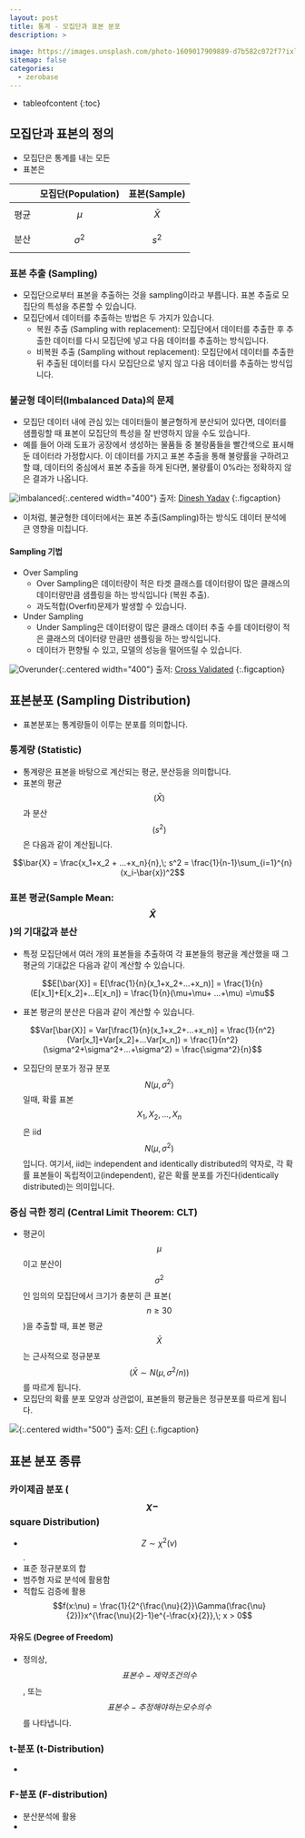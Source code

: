 ```yaml
---
layout: post
title: 통계 - 모집단과 표본 분포
description: >
    
image: https://images.unsplash.com/photo-1609017909889-d7b582c072f7?ixlib=rb-4.0.3&ixid=MnwxMjA3fDB8MHxwaG90by1wYWdlfHx8fGVufDB8fHx8&auto=format&fit=crop&w=1469&q=80
sitemap: false
categories:
  - zerobase
---
```


* tableofcontent
{:toc}

## 모집단과 표본의 정의
- 모집단은 통계를 내는 모든 
- 표본은

||모집단(Population)|표본(Sample)|
|--|:--:|:--:|
|평균|$$\mu$$|$$\bar{X}$$|
|분산|$$\sigma^2$$|$$s^2$$|

### 표본 추출 (Sampling)
- 모집단으로부터 표본을 추출하는 것을 sampling이라고 부릅니다. 표본 추출로 모집단의 특성을 추론할 수 있습니다.
- 모집단에서 데이터를 추출하는 방법은 두 가지가 있습니다.
  - 복원 추출 (Sampling with replacement): 모집단에서 데이터를 추출한 후 추출한 데이터를 다시 모집단에 넣고 다음 데이터를 추출하는 방식입니다.
  - 비복원 추출 (Sampling without replacement): 모집단에서 데이터를 추출한 뒤 추출된 데이터를 다시 모집단으로 넣지 않고 다음 데이터를 추출하는 방식입니다. 

### 불균형 데이터(Imbalanced Data)의 문제
- 모집단 데이터 내에 관심 있는 데이터들이 불균형하게 분산되어 있다면, 데이터를 샘플링할 때 표본이 모집단의 특성을 잘 반영하지 않을 수도 있습니다.
- 예를 들어 아래 도표가 공장에서 생성하는 물품들 중 불랑품들을 빨간색으로 표시해둔 데이터라 가정합시다. 이 데이터를 가지고 표본 추출을 통해 불량률을 구하려고 할 떄, 데이터의 중심에서 표본 추출을 하게 된다면, 불량률이 0%라는 정확하지 않은 결과가 나옵니다. 

![imbalanced](https://miro.medium.com/max/1146/1*kVUSNSaF3KFp1ZsGahxBBA.png){:.centered width="400"}
출저: [Dinesh Yadav](https://towardsdatascience.com/weighted-logistic-regression-for-imbalanced-dataset-9a5cd88e68b)
{:.figcaption}

- 이처럼, 불균형한 데이터에서는 표본 추출(Sampling)하는 방식도 데이터 분석에 큰 영향을 미칩니다.

#### Sampling 기법
- Over Sampling
  - Over Sampling은 데이터량이 적은 타겟 클래스를 데이터량이 많은 클래스의 데이터량만큼 샘플링을 하는 방식입니다 (복원 추출).
  - 과도적합(Overfit)문제가 발생할 수 있습니다.
- Under Sampling
  - Under Sampling은 데이터량이 많은 클래스 데이터 추출 수를 데이터량이 적은 클래스의 데이터량 만큼만 샘플링을 하는 방식입니다.
  - 데이터가 편향될 수 있고, 모델의 성능을 떨어뜨릴 수 있습니다.


![Overunder](https://i.stack.imgur.com/FEOjd.jpg){:.centered width="400"}
출저: [Cross Validated](hhttps://stats.stackexchange.com/questions/351638/random-sampling-methods-for-handling-class-imbalance)
{:.figcaption}


## 표본분포 (Sampling Distribution)
- 표본분포는 통계량들이 이루는 분포를 의미합니다.
### 통계량 (Statistic)
- 통계량은 표본을 바탕으로 계산되는 평균, 분산등을 의미합니다.
- 표본의 평균$$(\bar{X})$$과 분산$$(s^2)$$은 다음과 같이 계산됩니다.

$$\bar{X} = \frac{x_1+x_2 + ...+x_n}{n},\; s^2 = \frac{1}{n-1}\sum_{i=1}^{n} (x_i-\bar{x})^2$$

### 표본 평균(Sample Mean: $$\bar{X}$$)의 기대값과 분산
- 특정 모집단에서 여러 개의 표본들을 추출하여 각 표본들의 평균을 계산했을 때 그 평균의 기대값은 다음과 같이 계산할 수 있습니다.

$$E[\bar{X}] = E[\frac{1}{n}(x_1+x_2+...+x_n)] = \frac{1}{n}(E[x_1]+E[x_2]+...E[x_n]) = \frac{1}{n}(\mu+\mu+ ...+\mu) =\mu$$

- 표본 평균의 분산은 다음과 같이 계산할 수 있습니다.

$$Var[\bar{X}] = Var[\frac{1}{n}(x_1+x_2+...+x_n)] = \frac{1}{n^2}(Var[x_1]+Var[x_2]+...Var[x_n]) = \frac{1}{n^2}(\sigma^2+\sigma^2+...+\sigma^2) = \frac{\sigma^2}{n}$$

- 모집단의 분포가 정규 분포 $$N(\mu, \sigma^2)$$일때, 확률 표본 $$X_1, X_2, ..., X_n$$은 iid $$N(\mu, \sigma^2)$$입니다. 여기서, iid는 independent and identically distributed의 약자로, 각 확률 표본들이 독립적이고(independent), 같은 확률 분포를 가진다(identically distributed)는 의미입니다.

### **중심 극한 정리 (Central Limit Theorem: CLT)**
- 평균이 $$\mu$$이고 분산이 $$\sigma^2$$인 임의의 모집단에서 크기가 충분히 큰 표본($$n \geq 30$$)을 추출할 때, 표본 평균 $$\bar{X}$$는 근사적으로 정규분포 $$(\bar{X} \sim N(\mu, \sigma^2/n))$$ 를 따르게 됩니다.
- 모집단의 확률 분포 모양과 상관없이, 표본들의 평균들은 정규분포를 따르게 됩니다.

![](https://cdn.corporatefinanceinstitute.com/assets/Central-Limit-Theorem-CLT-Diagram.png){:.centered width="500"}
출저: [CFI](https://corporatefinanceinstitute.com/resources/data-science/central-limit-theorem/)
{:.figcaption}

## 표본 분포 종류

### 카이제곱 분포 ($$\chi-$$square Distribution)
- $$Z \sim \chi^2(\nu)$$.
- 표준 정규분포의 합
- 범주형 자료 분석에 활용함
- 적합도 검증에 활용
$$f(x:\nu) = \frac{1}{2^{\frac{\nu}{2}}\Gamma(\frac{\nu}{2})}x^{\frac{\nu}{2}-1}e^{-\frac{x}{2}},\; x > 0$$

#### 자유도 (Degree of Freedom)
- 정의상, $$표본수 - 제약조건의 수$$, 또는 $$표본 수 - 추정해야하는 모수의 수$$를 나타냅니다. 

### t-분포 (t-Distribution)
- 

### F-분포 (F-distribution)
- 분산분석에 활용
- 